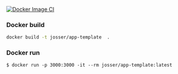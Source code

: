 [![Docker Image CI](https://github.com/josser/app-template/actions/workflows/docker-image.yml/badge.svg)](https://github.com/josser/app-template/actions/workflows/docker-image.yml)

### Docker build
```sh
docker build -t josser/app-template  .
```

### Docker run
```
$ docker run -p 3000:3000 -it --rm josser/app-template:latest
```
